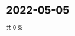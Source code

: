 # 2022-05-05

共 0 条

<!-- BEGIN WEIBO -->
<!-- 最后更新时间 Thu May 05 2022 12:32:28 GMT+0800 (China Standard Time) -->

<!-- END WEIBO -->
